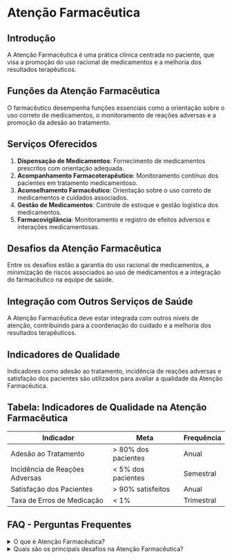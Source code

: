 
# Atenção Farmacêutica

## Introdução
A Atenção Farmacêutica é uma prática clínica centrada no paciente, que visa a promoção do uso racional de medicamentos e a melhoria dos resultados terapêuticos.

## Funções da Atenção Farmacêutica
O farmacêutico desempenha funções essenciais como a orientação sobre o uso correto de medicamentos, o monitoramento de reações adversas e a promoção da adesão ao tratamento.

## Serviços Oferecidos
1. **Dispensação de Medicamentos**: Fornecimento de medicamentos prescritos com orientação adequada.
2. **Acompanhamento Farmacoterapêutico**: Monitoramento contínuo dos pacientes em tratamento medicamentoso.
3. **Aconselhamento Farmacêutico**: Orientação sobre o uso correto de medicamentos e cuidados associados.
4. **Gestão de Medicamentos**: Controle de estoque e gestão logística dos medicamentos.
5. **Farmacovigilância**: Monitoramento e registro de efeitos adversos e interações medicamentosas.

## Desafios da Atenção Farmacêutica
Entre os desafios estão a garantia do uso racional de medicamentos, a minimização de riscos associados ao uso de medicamentos e a integração do farmacêutico na equipe de saúde.

## Integração com Outros Serviços de Saúde
A Atenção Farmacêutica deve estar integrada com outros níveis de atenção, contribuindo para a coordenação do cuidado e a melhoria dos resultados terapêuticos.

## Indicadores de Qualidade
Indicadores como adesão ao tratamento, incidência de reações adversas e satisfação dos pacientes são utilizados para avaliar a qualidade da Atenção Farmacêutica.

## Tabela: Indicadores de Qualidade na Atenção Farmacêutica
| Indicador                         | Meta                                  | Frequência |
|-----------------------------------|---------------------------------------|------------|
| Adesão ao Tratamento               | > 80% dos pacientes                   | Anual      |
| Incidência de Reações Adversas     | < 5% dos pacientes                    | Semestral  |
| Satisfação dos Pacientes           | > 90% satisfeitos                     | Anual      |
| Taxa de Erros de Medicação         | < 1%                                  | Trimestral |

## FAQ - Perguntas Frequentes

<details>
<summary>O que é Atenção Farmacêutica?</summary>
A Atenção Farmacêutica é uma prática clínica focada no paciente, que visa promover o uso racional de medicamentos e melhorar os resultados terapêuticos.
</details>

<details>
<summary>Quais são os principais desafios na Atenção Farmacêutica?</summary>
Os principais desafios incluem garantir o uso racional de medicamentos, minimizar riscos e integrar o farmacêutico na equipe de saúde.
</details>
